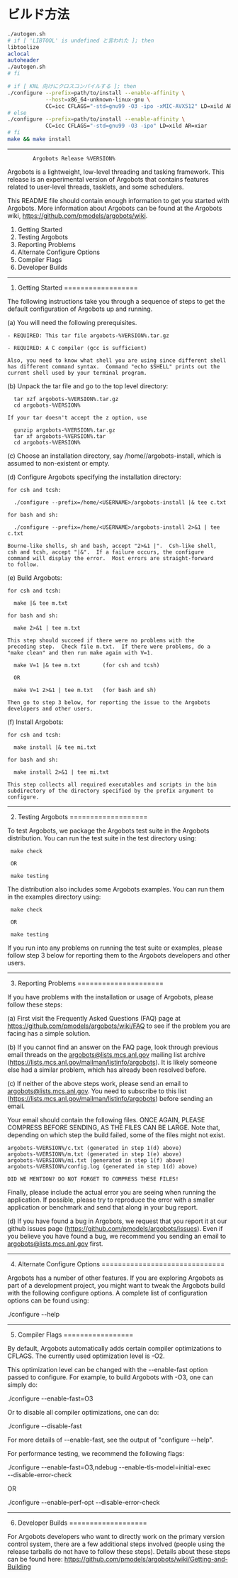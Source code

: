 # ビルド方法
```sh
./autogen.sh
# if [ 'LIBTOOL' is undefined と言われた ]; then
libtoolize
aclocal
autoheader
./autogen.sh
# fi

# if [ KNL 向けにクロスコンパイルする ]; then
./configure --prefix=path/to/install --enable-affinity \
            --host=x86_64-unknown-linux-gnu \
            CC=icc CFLAGS="-std=gnu99 -O3 -ipo -xMIC-AVX512" LD=xild AR=xiar
# else
./configure --prefix=path/to/install --enable-affinity \
            CC=icc CFLAGS="-std=gnu99 -O3 -ipo" LD=xild AR=xiar
# fi
make && make install
```

-------------------------------------------------------------------------

			Argobots Release %VERSION%

Argobots is a lightweight, low-level threading and tasking framework.
This release is an experimental version of Argobots that contains
features related to user-level threads, tasklets, and some schedulers.

This README file should contain enough information to get you started
with Argobots.  More information about Argobots can be found at the
Argobots wiki, https://github.com/pmodels/argobots/wiki.


1. Getting Started
2. Testing Argobots
3. Reporting Problems
4. Alternate Configure Options
5. Compiler Flags
6. Developer Builds


-------------------------------------------------------------------------

1. Getting Started
==================

The following instructions take you through a sequence of steps to get
the default configuration of Argobots up and running.

(a) You will need the following prerequisites.

    - REQUIRED: This tar file argobots-%VERSION%.tar.gz

    - REQUIRED: A C compiler (gcc is sufficient)

    Also, you need to know what shell you are using since different shell
    has different command syntax.  Command "echo $SHELL" prints out the
    current shell used by your terminal program.

(b) Unpack the tar file and go to the top level directory:

      tar xzf argobots-%VERSION%.tar.gz
      cd argobots-%VERSION%

    If your tar doesn't accept the z option, use

      gunzip argobots-%VERSION%.tar.gz
      tar xf argobots-%VERSION%.tar
      cd argobots-%VERSION%

(c) Choose an installation directory, say
    /home/<USERNAME>/argobots-install, which is assumed to non-existent
    or empty.

(d) Configure Argobots specifying the installation directory:

    for csh and tcsh:

      ./configure --prefix=/home/<USERNAME>/argobots-install |& tee c.txt

    for bash and sh:

      ./configure --prefix=/home/<USERNAME>/argobots-install 2>&1 | tee c.txt

    Bourne-like shells, sh and bash, accept "2>&1 |".  Csh-like shell,
    csh and tcsh, accept "|&".  If a failure occurs, the configure
    command will display the error.  Most errors are straight-forward
    to follow.

(e) Build Argobots:

    for csh and tcsh:

      make |& tee m.txt

    for bash and sh:

      make 2>&1 | tee m.txt

    This step should succeed if there were no problems with the
    preceding step.  Check file m.txt.  If there were problems, do a
    "make clean" and then run make again with V=1.

      make V=1 |& tee m.txt       (for csh and tcsh)

      OR

      make V=1 2>&1 | tee m.txt   (for bash and sh)

    Then go to step 3 below, for reporting the issue to the Argobots
    developers and other users.

(f) Install Argobots:

    for csh and tcsh:

      make install |& tee mi.txt

    for bash and sh:

      make install 2>&1 | tee mi.txt

    This step collects all required executables and scripts in the bin
    subdirectory of the directory specified by the prefix argument to
    configure.

-------------------------------------------------------------------------

2. Testing Argobots
===================

To test Argobots, we package the Argobots test suite in the Argobots
distribution.  You can run the test suite in the test directory using:

     make check

     OR

     make testing

The distribution also includes some Argobots examples.  You can run
them in the examples directory using:

     make check

     OR

     make testing

If you run into any problems on running the test suite or examples,
please follow step 3 below for reporting them to the Argobots
developers and other users.

-------------------------------------------------------------------------

3. Reporting Problems
=====================

If you have problems with the installation or usage of Argobots, please
follow these steps:

(a) First visit the Frequently Asked Questions (FAQ) page at
https://github.com/pmodels/argobots/wiki/FAQ
to see if the problem you are facing has a simple solution.

(b) If you cannot find an answer on the FAQ page, look through previous
email threads on the argobots@lists.mcs.anl.gov mailing list archive
(https://lists.mcs.anl.gov/mailman/listinfo/argobots).  It is likely
someone else had a similar problem, which has already been resolved
before.

(c) If neither of the above steps work, please send an email to
argobots@lists.mcs.anl.gov.  You need to subscribe to this list
(https://lists.mcs.anl.gov/mailman/listinfo/argobots) before sending
an email.

Your email should contain the following files.  ONCE AGAIN, PLEASE
COMPRESS BEFORE SENDING, AS THE FILES CAN BE LARGE.  Note that,
depending on which step the build failed, some of the files might not
exist.

    argobots-%VERSION%/c.txt (generated in step 1(d) above)
    argobots-%VERSION%/m.txt (generated in step 1(e) above)
    argobots-%VERSION%/mi.txt (generated in step 1(f) above)
    argobots-%VERSION%/config.log (generated in step 1(d) above)

    DID WE MENTION? DO NOT FORGET TO COMPRESS THESE FILES!

Finally, please include the actual error you are seeing when running
the application.  If possible, please try to reproduce the error with
a smaller application or benchmark and send that along in your bug
report.

(d) If you have found a bug in Argobots, we request that you report it
at our github issues page (https://github.com/pmodels/argobots/issues).
Even if you believe you have found a bug, we recommend you sending an
email to argobots@lists.mcs.anl.gov first.

-------------------------------------------------------------------------

4. Alternate Configure Options
==============================

Argobots has a number of other features.  If you are exploring
Argobots as part of a development project, you might want to tweak the
Argobots build with the following configure options.  A complete list
of configuration options can be found using:

   ./configure --help

-------------------------------------------------------------------------

5. Compiler Flags
=================

By default, Argobots automatically adds certain compiler optimizations
to CFLAGS.  The currently used optimization level is -O2.

This optimization level can be changed with the --enable-fast option
passed to configure.  For example, to build Argobots with -O3, one can
simply do:

  ./configure --enable-fast=O3

Or to disable all compiler optimizations, one can do:

  ./configure --disable-fast

For more details of --enable-fast, see the output of "configure --help".

For performance testing, we recommend the following flags:

  ./configure --enable-fast=O3,ndebug --enable-tls-model=initial-exec \
              --disable-error-check

  OR

  ./configure --enable-perf-opt --disable-error-check

-------------------------------------------------------------------------

6. Developer Builds
===================

For Argobots developers who want to directly work on the primary
version control system, there are a few additional steps involved
(people using the release tarballs do not have to follow these steps).
Details about these steps can be found here:
https://github.com/pmodels/argobots/wiki/Getting-and-Building

